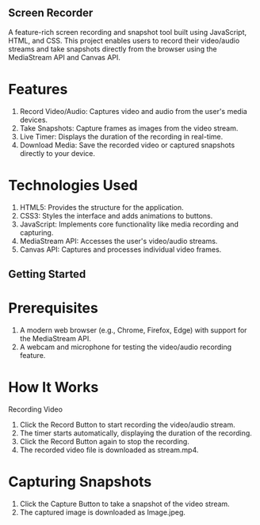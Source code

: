 ## Screen Recorder
A feature-rich screen recording and snapshot tool built using JavaScript, HTML, and CSS. This project enables users to record their video/audio streams and take snapshots directly from the browser using the MediaStream API and Canvas API.

# Features
1. Record Video/Audio: Captures video and audio from the user's media devices.
2. Take Snapshots: Capture frames as images from the video stream.
3. Live Timer: Displays the duration of the recording in real-time.
4. Download Media: Save the recorded video or captured snapshots directly to your device.

# Technologies Used
1. HTML5: Provides the structure for the application.
2. CSS3: Styles the interface and adds animations to buttons.
3. JavaScript: Implements core functionality like media recording and capturing.
4. MediaStream API: Accesses the user's video/audio streams.
5. Canvas API: Captures and processes individual video frames.


## Getting Started
# Prerequisites
1. A modern web browser (e.g., Chrome, Firefox, Edge) with support for the MediaStream API.
2. A webcam and microphone for testing the video/audio recording feature.


# How It Works
Recording Video
1. Click the Record Button to start recording the video/audio stream.
2. The timer starts automatically, displaying the duration of the recording.
3. Click the Record Button again to stop the recording.
4. The recorded video file is downloaded as stream.mp4.

# Capturing Snapshots
1. Click the Capture Button to take a snapshot of the video stream.
2. The captured image is downloaded as Image.jpeg.

